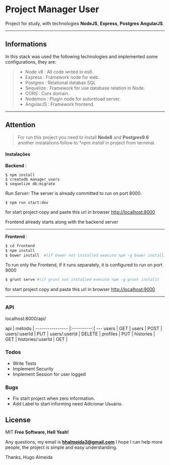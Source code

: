 # Project Manager User

Project for study, with technologies **NodeJS**, **Express**, **Postgres** **AngularJS**.

----------

Informations
-
In this stack was used the following technologies and implemented some configurations, they are:

> - Node v8 :  All code writed in es6.
> - Express : Framework node for web.
> - Postgres : Relational databas SQL
> - Sequelize : Framework for use database relation in Node.
> - CORS : Cors domain.
> - Nodemon : Plugin node for autoreload server.
> - AngularJS : Framework frontend. 

----------
Attention
---------

> For run this project you need to install **Node8** and **Postgres9.6**
> another instalations follow to **npm install* in project
> from terminal.
>

#### <i class="icon-hdd"></i> Instalações
**Backend** :

	$ npm install
    $ createdb manager_users
    $ sequelize db:migrate
    
*Run Server:*
The server is already committed to run on port 8000.

    $ npm run start:dev

for start project copy and paste this url in browser [http://localhost:8000](http://localhost:8000)

Frontend already starts along with the backend server

----------
**Frontend** :
```sh
$ cd frontend
$ npm install
$ bower install  #(if bower not installed execute npm -g bower install)

``` 
  To run only the Frontend, if it runs separately, it is configured to run on port 9000

```sh
$ grunt serve #(if grunt not installed execute npm -g grunt install)

```
      
      
for start project copy and paste this url in browser [http://localhost:9000](http://localhost:8000) 

----------

### API
localhost:8000/api/ 

api              | método   | 
---------------- |:----------:| ---
users 		     | GET	    | 
users            | POST	    |  
users/:userId    | PUT	    | 
users/:userId	 | DELETE   | 
profiles         | PUT		| 
histories        | GET		| 
histories/:userId | GET		| 

### Todos

 - Write Tests
 - Implement Security
 - Implement Session for user logged

### Bugs
 - Fix start project when zero information.
 - Add Label to start informing need Adicionar Usuário.


License
----
MIT
**Free Software, Hell Yeah!**

Any questions, my email is **hhalmeida3@gmail.com**
I hope I can help more people, the project is simple and easy understanding.

Thanks, Hugo Almeida